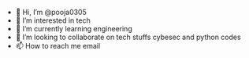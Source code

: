 - 👋 Hi, I’m @pooja0305
- 👀 I’m interested in tech
- 🌱 I’m currently learning engineering
- 💞️ I’m looking to collaborate on tech stuffs cybesec and python codes
- 📫 How to reach me email

<!---
pooja0305/pooja0305 is a ✨ special ✨ repository because its `README.md` (this file) appears on your GitHub profile.
You can click the Preview link to take a look at your changes.
--->
